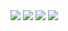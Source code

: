 <img src="https://img.shields.io/badge/HTML-239120?style=for-the-badge&logo=html5&logoColor=white&color=orange">
<img src="https://img.shields.io/badge/PYTHON-239120?style=for-the-badge&logo=python&logoColor=white&color=informational">
<img src="https://img.shields.io/badge/CSS-239120?&style=for-the-badge&logo=css3&logoColor=white&color=blue">
<img src="https://img.shields.io/badge/JavaScript-F7DF1E?style=for-the-badge&logo=javascript&logoColor=white&color=yellow">
